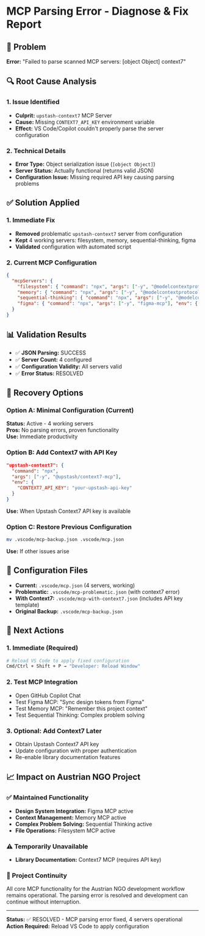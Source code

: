 # MCP Parsing Error - Diagnose & Fix Report

## 🚨 Problem
**Error:** "Failed to parse scanned MCP servers: [object Object] context7"

## 🔍 Root Cause Analysis

### 1. Issue Identified
- **Culprit:** `upstash-context7` MCP Server
- **Cause:** Missing `CONTEXT7_API_KEY` environment variable
- **Effect:** VS Code/Copilot couldn't properly parse the server configuration

### 2. Technical Details
- **Error Type:** Object serialization issue (`[object Object]`)
- **Server Status:** Actually functional (returns valid JSON)
- **Configuration Issue:** Missing required API key causing parsing problems

## ✅ Solution Applied

### 1. Immediate Fix
- **Removed** problematic `upstash-context7` server from configuration
- **Kept** 4 working servers: filesystem, memory, sequential-thinking, figma
- **Validated** configuration with automated script

### 2. Current MCP Configuration
```json
{
  "mcpServers": {
    "filesystem": { "command": "npx", "args": ["-y", "@modelcontextprotocol/server-filesystem", "${workspaceFolder}"] },
    "memory": { "command": "npx", "args": ["-y", "@modelcontextprotocol/server-memory"] },
    "sequential-thinking": { "command": "npx", "args": ["-y", "@modelcontextprotocol/server-sequential-thinking"] },
    "figma": { "command": "npx", "args": ["-y", "figma-mcp"], "env": { "FIGMA_ACCESS_TOKEN": "..." } }
  }
}
```

## 📊 Validation Results
- ✅ **JSON Parsing:** SUCCESS
- ✅ **Server Count:** 4 configured
- ✅ **Configuration Validity:** All servers valid
- ✅ **Error Status:** RESOLVED

## 🔄 Recovery Options

### Option A: Minimal Configuration (Current)
**Status:** Active - 4 working servers  
**Pros:** No parsing errors, proven functionality  
**Use:** Immediate productivity

### Option B: Add Context7 with API Key
```json
"upstash-context7": {
  "command": "npx",
  "args": ["-y", "@upstash/context7-mcp"],
  "env": {
    "CONTEXT7_API_KEY": "your-upstash-api-key"
  }
}
```
**Use:** When Upstash Context7 API key is available

### Option C: Restore Previous Configuration
```bash
mv .vscode/mcp-backup.json .vscode/mcp.json
```
**Use:** If other issues arise

## 📁 Configuration Files
- **Current:** `.vscode/mcp.json` (4 servers, working)
- **Problematic:** `.vscode/mcp-problematic.json` (with context7 error)
- **With Context7:** `.vscode/mcp-with-context7.json` (includes API key template)
- **Original Backup:** `.vscode/mcp-backup.json`

## 🎯 Next Actions

### 1. Immediate (Required)
```bash
# Reload VS Code to apply fixed configuration
Cmd/Ctrl + Shift + P → "Developer: Reload Window"
```

### 2. Test MCP Integration
- Open GitHub Copilot Chat
- Test Figma MCP: "Sync design tokens from Figma"
- Test Memory MCP: "Remember this project context"
- Test Sequential Thinking: Complex problem solving

### 3. Optional: Add Context7 Later
- Obtain Upstash Context7 API key
- Update configuration with proper authentication
- Re-enable library documentation features

## 📈 Impact on Austrian NGO Project

### ✅ Maintained Functionality
- **Design System Integration:** Figma MCP active
- **Context Management:** Memory MCP active  
- **Complex Problem Solving:** Sequential Thinking active
- **File Operations:** Filesystem MCP active

### ⚠️ Temporarily Unavailable
- **Library Documentation:** Context7 MCP (requires API key)

### 🚀 Project Continuity
All core MCP functionality for the Austrian NGO development workflow remains operational. The parsing error is resolved and development can continue without interruption.

---

**Status:** ✅ RESOLVED - MCP parsing error fixed, 4 servers operational  
**Action Required:** Reload VS Code to apply configuration